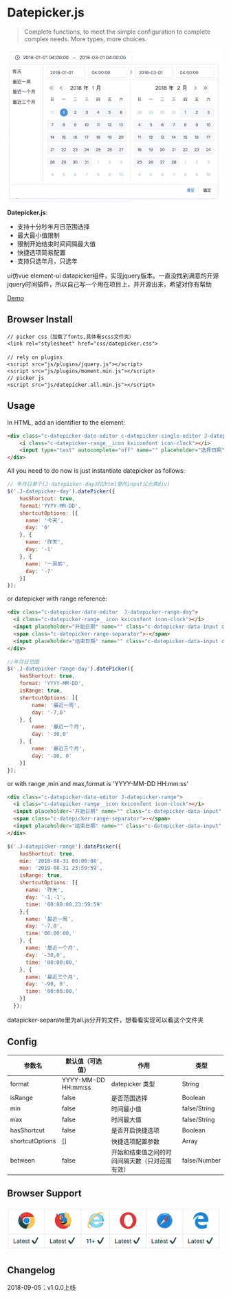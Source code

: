 # Datepicker.js 

> Complete functions, to meet the simple configuration to complete complex needs. More types, more choices.

![datepicker.js](./images/datepicker-banner.png "datepicker.js")

**Datepicker.js**:

- 支持十分秒年月日范围选择
- 最大最小值限制
- 限制开始结束时间间隔最大值
- 快捷选项简易配置
- 支持只选年月，只选年

ui仿vue element-ui datapicker组件，实现jquery版本。一直没找到满意的开源jquery时间插件，所以自己写一个用在项目上，并开源出来，希望对你有帮助


 [Demo](https://qiuyaofan.github.io/datepicker/) 


## Browser Install


```
// picker css（加载了fonts,具体看scss文件夹）
<link rel="stylesheet" href="css/datepicker.css">

// rely on plugins
<script src="js/plugins/jquery.js"></script>
<script src="js/plugins/moment.min.js"></script>
// picker js
<script src="js/datepicker.all.min.js"></script>
```


## Usage

In HTML, add an identifier to the element:

```html
<div class="c-datepicker-date-editor c-datepicker-single-editor J-datepicker-day">
    <i class="c-datepicker-range__icon kxiconfont icon-clock"></i>
    <input type="text" autocomplete="off" name="" placeholder="选择日期" class="c-datepicker-data-input only-date" value="">
</div>
```

All you need to do now is just instantiate datepicker as follows:

```js
// 年月日单个(J-datepicker-day对应html里的input父元素div)
$('.J-datepicker-day').datePicker({
	hasShortcut: true,
	format:'YYYY-MM-DD',
	shortcutOptions: [{
	  name: '今天',
	  day: '0'
	}, {
	  name: '昨天',
	  day: '-1'
	}, {
	  name: '一周前',
	  day: '-7'
	}]
});
```
or  datepicker with range reference:

```html
<div class="c-datepicker-date-editor  J-datepicker-range-day">
  <i class="c-datepicker-range__icon kxiconfont icon-clock"></i>
  <input placeholder="开始日期" name="" class="c-datepicker-data-input only-date" value="">
  <span class="c-datepicker-range-separator">-</span>
  <input placeholder="结束日期" name="" class="c-datepicker-data-input only-date" value="">
</div>
```

```js
//年月日范围
$('.J-datepicker-range-day').datePicker({
	hasShortcut: true,
	format: 'YYYY-MM-DD',
	isRange: true,
	shortcutOptions: [{
		name: '最近一周',
		day: '-7,0'
	}, {
		name: '最近一个月',
		day: '-30,0'
	}, {
		name: '最近三个月',
		day: '-90, 0'
	}]
});
```

or with range ,min and max,format is 'YYYY-MM-DD HH:mm:ss'

```html
<div class="c-datepicker-date-editor J-datepicker-range">
  <i class="c-datepicker-range__icon kxiconfont icon-clock"></i>
  <input placeholder="开始日期" name="" class="c-datepicker-data-input" value="">
  <span class="c-datepicker-range-separator">-</span>
  <input placeholder="结束日期" name="" class="c-datepicker-data-input" value="">
</div>
```

```js
$('.J-datepicker-range').datePicker({
    hasShortcut: true,
    min: '2018-08-31 00:00:00',
    max: '2019-08-31 23:59:59',
    isRange: true,
    shortcutOptions: [{
      name: '昨天',
      day: '-1,-1',
      time: '00:00:00,23:59:59'
    },{
      name: '最近一周',
      day: '-7,0',
      time:'00:00:00,'
    }, {
      name: '最近一个月',
      day: '-30,0',
      time: '00:00:00,'
    }, {
      name: '最近三个月',
      day: '-90, 0',
      time: '00:00:00,'
    }]
  });
```

datapicker-separate里为all.js分开的文件，想看看实现可以看这个文件夹

## Config
|参数名|默认值（可选值）|作用|类型|
|----|-----|-----|-----|
|format|YYYY-MM-DD HH:mm:ss|datepicker 类型| String |
|isRange|false|是否范围选择| Boolean |
|min|false|时间最小值| false/String |
|max|false|时间最大值| false/String |
|hasShortcut|false|是否开启快捷选项| Boolean |
|shortcutOptions|[]|快捷选项配置参数|Array |
| between |false| 开始和结束值之间的时间间隔天数（只对范围有效）| false/Number |

## Browser Support

![browser support](./images/browser.png "browser support")

## Changelog

2018-09-05：v1.0.0上线

